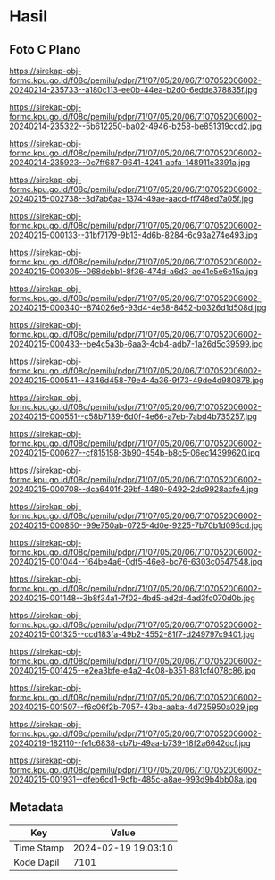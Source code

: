 # Hasil

## Foto C Plano

https://sirekap-obj-formc.kpu.go.id/f08c/pemilu/pdpr/71/07/05/20/06/7107052006002-20240214-235733--a180c113-ee0b-44ea-b2d0-6edde378835f.jpg

https://sirekap-obj-formc.kpu.go.id/f08c/pemilu/pdpr/71/07/05/20/06/7107052006002-20240214-235322--5b612250-ba02-4946-b258-be851319ccd2.jpg

https://sirekap-obj-formc.kpu.go.id/f08c/pemilu/pdpr/71/07/05/20/06/7107052006002-20240214-235923--0c7ff687-9641-4241-abfa-148911e3391a.jpg

https://sirekap-obj-formc.kpu.go.id/f08c/pemilu/pdpr/71/07/05/20/06/7107052006002-20240215-002738--3d7ab6aa-1374-49ae-aacd-ff748ed7a05f.jpg

https://sirekap-obj-formc.kpu.go.id/f08c/pemilu/pdpr/71/07/05/20/06/7107052006002-20240215-000133--31bf7179-9b13-4d6b-8284-6c93a274e493.jpg

https://sirekap-obj-formc.kpu.go.id/f08c/pemilu/pdpr/71/07/05/20/06/7107052006002-20240215-000305--068debb1-8f36-474d-a6d3-ae41e5e6e15a.jpg

https://sirekap-obj-formc.kpu.go.id/f08c/pemilu/pdpr/71/07/05/20/06/7107052006002-20240215-000340--874026e6-93d4-4e58-8452-b0326d1d508d.jpg

https://sirekap-obj-formc.kpu.go.id/f08c/pemilu/pdpr/71/07/05/20/06/7107052006002-20240215-000433--be4c5a3b-6aa3-4cb4-adb7-1a26d5c39599.jpg

https://sirekap-obj-formc.kpu.go.id/f08c/pemilu/pdpr/71/07/05/20/06/7107052006002-20240215-000541--4346d458-79e4-4a36-9f73-49de4d980878.jpg

https://sirekap-obj-formc.kpu.go.id/f08c/pemilu/pdpr/71/07/05/20/06/7107052006002-20240215-000551--c58b7139-6d0f-4e66-a7eb-7abd4b735257.jpg

https://sirekap-obj-formc.kpu.go.id/f08c/pemilu/pdpr/71/07/05/20/06/7107052006002-20240215-000627--cf815158-3b90-454b-b8c5-06ec14399620.jpg

https://sirekap-obj-formc.kpu.go.id/f08c/pemilu/pdpr/71/07/05/20/06/7107052006002-20240215-000708--dca6401f-29bf-4480-9492-2dc9928acfe4.jpg

https://sirekap-obj-formc.kpu.go.id/f08c/pemilu/pdpr/71/07/05/20/06/7107052006002-20240215-000850--99e750ab-0725-4d0e-9225-7b70b1d095cd.jpg

https://sirekap-obj-formc.kpu.go.id/f08c/pemilu/pdpr/71/07/05/20/06/7107052006002-20240215-001044--164be4a6-0df5-46e8-bc76-6303c0547548.jpg

https://sirekap-obj-formc.kpu.go.id/f08c/pemilu/pdpr/71/07/05/20/06/7107052006002-20240215-001148--3b8f34a1-7f02-4bd5-ad2d-4ad3fc070d0b.jpg

https://sirekap-obj-formc.kpu.go.id/f08c/pemilu/pdpr/71/07/05/20/06/7107052006002-20240215-001325--ccd183fa-49b2-4552-81f7-d249797c9401.jpg

https://sirekap-obj-formc.kpu.go.id/f08c/pemilu/pdpr/71/07/05/20/06/7107052006002-20240215-001425--e2ea3bfe-e4a2-4c08-b351-881cf4078c86.jpg

https://sirekap-obj-formc.kpu.go.id/f08c/pemilu/pdpr/71/07/05/20/06/7107052006002-20240215-001507--f6c06f2b-7057-43ba-aaba-4d725950a029.jpg

https://sirekap-obj-formc.kpu.go.id/f08c/pemilu/pdpr/71/07/05/20/06/7107052006002-20240219-182110--fe1c6838-cb7b-49aa-b739-18f2a6642dcf.jpg

https://sirekap-obj-formc.kpu.go.id/f08c/pemilu/pdpr/71/07/05/20/06/7107052006002-20240215-001931--dfeb6cd1-9cfb-485c-a8ae-993d9b4bb08a.jpg


## Metadata

| Key        | Value               |
| ---------- | ------------------- |
| Time Stamp | 2024-02-19 19:03:10 |
| Kode Dapil | 7101                |



